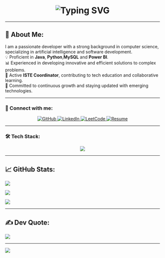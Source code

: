 <h1 align="center"> 
 <img src="https://readme-typing-svg.demolab.com?font=Fira+Code&weight=500&size=26&pause=1000&color=0077FF&center=true&vCenter=true&width=450&lines=Hi%2C+I'm+Shrinidhi+Pandit+%F0%9F%91%8B;Developer+%F0%9F%92%BB;ISTE+Member+%F0%9F%93%96;Software+Engineer+%F0%9F%9A%80;AI+%26+Data+Enthusiast+%F0%9F%A4%96" alt="Typing SVG" />
</h1>

---
## 🌟 About Me:
I am a passionate developer with a strong background in computer science, specializing in artificial intelligence and software development.            
💡 Proficient in **Java**, **Python**,**MySQL** and **Power BI**.   
📊 Experienced in developing innovative and efficient solutions to complex problems.  
👥 Active **ISTE Coordinator**, contributing to tech education and collaborative learning.    
🔄 Committed to continuous growth and staying updated with emerging technologies.

---

### 🔗 Connect with me:
<p align="center">
    <a href="https://github.com/Shrinidhi444">
        <img alt="GitHub" src="https://img.shields.io/badge/GitHub-000?style=for-the-badge&logo=github&logoColor=white" />
    </a>
    <a href="https://www.linkedin.com/in/shrinidhi-pandit-219832259/">
        <img alt="LinkedIn" src="https://img.shields.io/badge/LinkedIn-0077B5?style=for-the-badge&logo=linkedin&logoColor=white" />
    </a>
    <a href="https://leetcode.com/explore/">
        <img alt="LeetCode" src="https://img.shields.io/badge/LeetCode-FFA116?style=for-the-badge&logo=leetcode&logoColor=white" />
    </a>
    <a href="https://github.com/Shrinidhi444/Shrinidhi-Resume/blob/main/SHRINIDHI%20RESUME.pdf">
        <img alt="Resume" src="https://img.shields.io/badge/Download_Resume-PDF-blue?style=for-the-badge&logo=adobeacrobatreader" />
    </a>
</p>

---


### 🛠️ Tech Stack:
<p align="center">
  <img src="https://skillicons.dev/icons?i=java,python,powerbi,mysql,fastapi,mongodb,github,postman" />
</p>

---

## 📈 GitHub Stats:

<!-- GitHub Stats -->
![](https://github-readme-stats.vercel.app/api?username=Shrinidhi444&theme=city_lights&hide_border=false&include_all_commits=true&count_private=true)

<!-- Streak Stats -->
![](https://nirzak-streak-stats.vercel.app/?user=Shrinidhi444&theme=city_lights&hide_border=false&layout=compact&border_radius=4.5)

<!-- Top Languages -->
![](https://github-readme-stats.vercel.app/api/top-langs/?username=Shrinidhi444&theme=city_lights&hide_border=false&layout=compact&border_radius=4.5)

---

## ✍️ Dev Quote:
![](https://quotes-github-readme.vercel.app/api?type=horizontal&theme=radical)

---

[![](https://visitcount.itsvg.in/api?id=Shrinidhi444&icon=0&color=0)](https://visitcount.itsvg.in)
